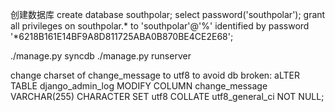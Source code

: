 创建数据库
create database southpolar;
select password('southpolar');
 grant all privileges on southpolar.* to 'southpolar'@'%' identified by password '*6218B161E14BF9A8D811725ABA0B870BE4CE2E68';

./manage.py syncdb
./manage.py runserver

change charset of change_message to utf8 to avoid db broken:
aLTER TABLE django_admin_log MODIFY COLUMN change_message VARCHAR(255) CHARACTER SET utf8 COLLATE utf8_general_ci NOT NULL;
